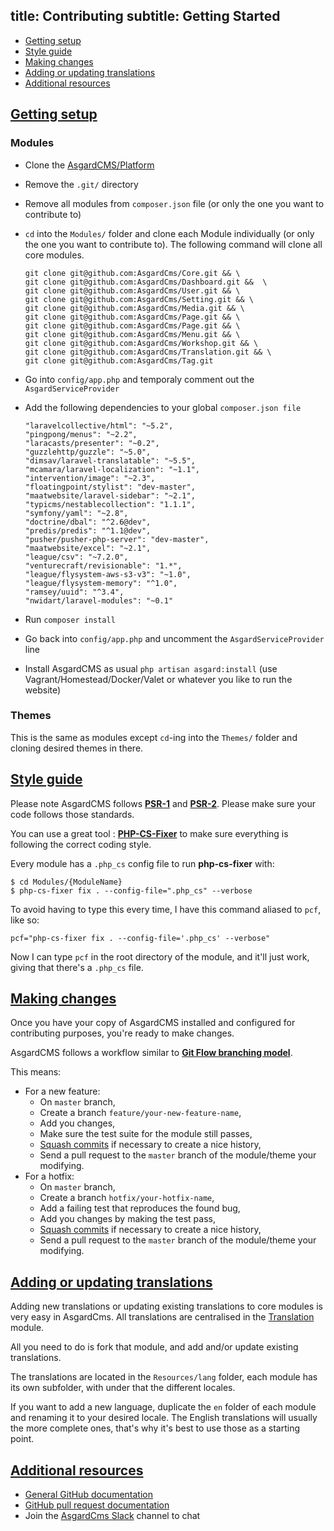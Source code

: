 title: Contributing
subtitle: Getting Started
-------

- [Getting setup](#getting-setup)
- [Style guide](#style-guide)
- [Making changes](#making-changes)
- [Adding or updating translations](#adding-updating-translations)
- [Additional resources](#additional-resources)

## <a name="getting-setup" class="anchor" href="#getting-setup">Getting setup</a>

### Modules 

- Clone the [AsgardCMS/Platform](https://github.com/AsgardCms/Platform)
- Remove the `.git/` directory
- Remove all modules from `composer.json` file (or only the one you want to contribute to)
- `cd` into the `Modules/` folder and clone each Module individually (or only the one you want to contribute to). The following command will clone all core modules.

	```
	git clone git@github.com:AsgardCms/Core.git && \
	git clone git@github.com:AsgardCms/Dashboard.git &&  \ 
	git clone git@github.com:AsgardCms/User.git && \
	git clone git@github.com:AsgardCms/Setting.git && \
	git clone git@github.com:AsgardCms/Media.git && \
	git clone git@github.com:AsgardCms/Page.git && \ 
	git clone git@github.com:AsgardCms/Page.git && \
	git clone git@github.com:AsgardCms/Menu.git && \
	git clone git@github.com:AsgardCms/Workshop.git && \
	git clone git@github.com:AsgardCms/Translation.git && \
	git clone git@github.com:AsgardCms/Tag.git
	```
- Go into `config/app.php` and temporaly comment out the `AsgardServiceProvider`
- Add the following dependencies to your global `composer.json file`
	
	```
    "laravelcollective/html": "~5.2",
    "pingpong/menus": "~2.2",
    "laracasts/presenter": "~0.2",
    "guzzlehttp/guzzle": "~5.0",
    "dimsav/laravel-translatable": "~5.5",
    "mcamara/laravel-localization": "~1.1",
    "intervention/image": "~2.3",
    "floatingpoint/stylist": "dev-master",
    "maatwebsite/laravel-sidebar": "~2.1",
    "typicms/nestablecollection": "1.1.1",
    "symfony/yaml": "~2.8",
    "doctrine/dbal": "^2.6@dev",
    "predis/predis": "^1.1@dev",
    "pusher/pusher-php-server": "dev-master",
    "maatwebsite/excel": "~2.1",
    "league/csv": "~7.2.0",
    "venturecraft/revisionable": "1.*",
    "league/flysystem-aws-s3-v3": "~1.0",
    "league/flysystem-memory": "^1.0",
    "ramsey/uuid": "^3.4",
    "nwidart/laravel-modules": "~0.1"
    ```

- Run `composer install`
- Go back into `config/app.php` and uncomment the `AsgardServiceProvider` line
- Install AsgardCMS as usual `php artisan asgard:install` (use Vagrant/Homestead/Docker/Valet or whatever you like to run the website)


### Themes

This is the same as modules except `cd`-ing into the `Themes/` folder and cloning desired themes in there.

## <a name="style-guide" class="anchor" href="#style-guide">Style guide</a>

Please note AsgardCMS follows **[PSR-1](http://www.php-fig.org/psr/psr-1/)** and **[PSR-2](http://www.php-fig.org/psr/psr-2/)**. Please make sure your code follows those standards.

You can use a great tool : **[PHP-CS-Fixer](https://github.com/FriendsOfPHP/PHP-CS-Fixer)** to make sure everything is following the correct coding style.

Every module has a `.php_cs` config file to run **php-cs-fixer** with:

``` .language-bash
$ cd Modules/{ModuleName}
$ php-cs-fixer fix . --config-file=".php_cs" --verbose
```

To avoid having to type this every time, I have this command aliased to `pcf`, like so:

``` .language-bash
pcf="php-cs-fixer fix . --config-file='.php_cs' --verbose"
```
Now I can type `pcf` in the root directory of the module, and it'll just work, giving that there's a `.php_cs` file.


## <a name="making-changes" class="anchor" href="#making-changes">Making changes</a>

Once you have your copy of AsgardCMS installed and configured for contributing purposes, you're ready to make changes.

AsgardCMS follows a workflow similar to **[Git Flow branching model](https://www.atlassian.com/git/tutorials/comparing-workflows/gitflow-workflow/)**.

This means:

- For a new feature: 
	- On `master` branch,
	- Create a branch `feature/your-new-feature-name`,
	- Add you changes,
	- Make sure the test suite for the module still passes,
	- [Squash commits](https://ariejan.net/2011/07/05/git-squash-your-latests-commits-into-one/) if necessary to create a nice history,
	- Send a pull request to the `master` branch of the module/theme your modifying.
- For a hotfix:
	- On `master` branch,
	- Create a branch `hotfix/your-hotfix-name`,
	- Add a failing test that reproduces the found bug,
	- Add you changes by making the test pass,
	- [Squash commits](https://ariejan.net/2011/07/05/git-squash-your-latests-commits-into-one/) if necessary to create 	a nice history,
	- Send a pull request to the `master` branch of the module/theme your modifying.

## <a name="adding-updating-translations" class="anchor" href="#adding-updating-translations">Adding or updating translations</a>


Adding new translations or updating existing translations to core modules is very easy in AsgardCms. All translations are centralised in the [Translation](https://github.com/AsgardCms/Translation) module. 

All you need to do is fork that module, and add and/or update existing translations. 

The translations are located in the `Resources/lang` folder, each module has its own subfolder, with under that the different locales.

If you want to add a new language, duplicate the `en` folder of each module and renaming it to your desired locale. The English translations will usually the more complete ones, that's why it's best to use those as a starting point. 


## <a name="additional-resources" class="anchor" href="#additional-resources">Additional resources</a>


* [General GitHub documentation](http://help.github.com/)
* [GitHub pull request documentation](http://help.github.com/send-pull-requests/)
* Join the [AsgardCms Slack](http://slack.asgardcms.com/) channel to chat

